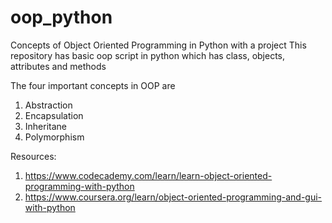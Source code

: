 # oop_python
Concepts of Object Oriented Programming in Python with a project
This repository has basic oop script in python which has class, objects, attributes and methods

The four important concepts in OOP are
1. Abstraction
2. Encapsulation
3. Inheritane
4. Polymorphism

Resources:
1. https://www.codecademy.com/learn/learn-object-oriented-programming-with-python
2. https://www.coursera.org/learn/object-oriented-programming-and-gui-with-python